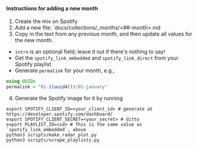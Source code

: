 #### Instructions for adding a new month
1. Create the mix on Spotify
2. Add a new file: `docs/collections/_months/<##-month>.md
3. Copy in the text from any previous month, and then update all values for the new month.
  - `intro` is an optional field; leave it out if there's nothing to say!
  - Get the `spotify_link_embedded` and `spotify_link_direct` from your Spotify playlist
  - Generate `permalink` for your month, e.g., 
  ```julia
  using UUIDs
  permalink = "01-$(uuid4())/01-january"
  ```
4. Generate the Spotify image for it by running
```
export SPOTIFY_CLIENT_ID=<your_client_id> # generate at https://developer.spotify.com/dashboard/
export SPOTIFY_CLIENT_SECRET=<your_secret> # ditto
export PLAYLIST_ID=<id> # This is the same value as `spotify_link_embedded`, above
python3 scripts/make_radar_plot.py
python3 scripts/scrape_playlists.py
```